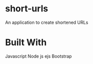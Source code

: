 # short-urls
An application to create shortened URLs

# Built With
Javascript
Node js
ejs
Bootstrap


